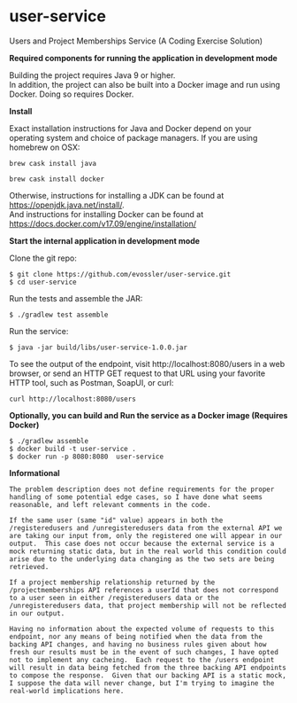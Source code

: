 # user-service
Users and Project Memberships Service (A Coding Exercise Solution)

**Required components for running the application in development mode**

Building the project requires Java 9 or higher.  
In addition, the project can also be built into a Docker image and run using Docker.  Doing so requires Docker.

**Install**

Exact installation instructions for Java and Docker depend on your operating system and choice of package managers.  If you are using homebrew on OSX:

`brew cask install java`

`brew cask install docker`

Otherwise, instructions for installing a JDK can be found at https://openjdk.java.net/install/.  
And instructions for installing Docker can be found at https://docs.docker.com/v17.09/engine/installation/


**Start the internal application in development mode**

Clone the git repo:

```
$ git clone https://github.com/evossler/user-service.git
$ cd user-service
```
Run the tests and assemble the JAR:

```
$ ./gradlew test assemble
```

Run the service:

```
$ java -jar build/libs/user-service-1.0.0.jar
```

To see the output of the endpoint, visit http://localhost:8080/users in a web browser, or send an HTTP GET request to that URL using your favorite HTTP tool, such as Postman, SoapUI, or curl:

```
curl http://localhost:8080/users
```

**Optionally, you can build and Run the service as a Docker image (Requires Docker)**
```
$ ./gradlew assemble
$ docker build -t user-service .
$ docker run -p 8080:8080  user-service
```


**Informational**
```
The problem description does not define requirements for the proper handling of some potential edge cases, so I have done what seems reasonable, and left relevant comments in the code.

If the same user (same "id" value) appears in both the /registeredusers and /unregisteredusers data from the external API we are taking our input from, only the registered one will appear in our output.  This case does not occur because the external service is a mock returning static data, but in the real world this condition could arise due to the underlying data changing as the two sets are being retrieved.

If a project membership relationship returned by the /projectmemberships API references a userId that does not correspond to a user seen in either /registeredusers data or the /unregisteredusers data, that project membership will not be reflected in our output.

Having no information about the expected volume of requests to this endpoint, nor any means of being notified when the data from the backing API changes, and having no business rules given about how fresh our results must be in the event of such changes, I have opted not to implement any cacheing.  Each request to the /users endpoint will result in data being fetched from the three backing API endpoints to compose the response.  Given that our backing API is a static mock, I suppose the data will never change, but I'm trying to imagine the real-world implications here.
